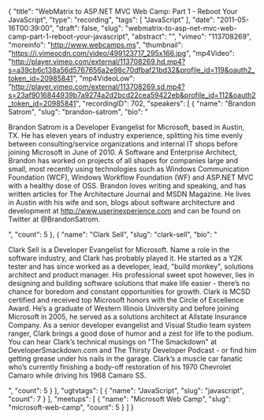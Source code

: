 {
  "title": "WebMatrix to ASP.NET MVC Web Camp: Part 1 - Reboot Your JavaScript",
  "type": "recording",
  "tags": [
    "JavaScript"
  ],
  "date": "2011-05-16T00:39:00",
  "draft": false,
  "slug": "webmatrix-to-asp-net-mvc-web-camp-part-1-reboot-your-javascript",
  "abstract": "",
  "vimeo": "113708269",
  "moreinfo": "http://www.webcamps.ms",
  "thumbnail": "https://i.vimeocdn.com/video/499123717_295x166.jpg",
  "mp4Video": "http://player.vimeo.com/external/113708269.hd.mp4?s=a39cb6c138a56d5767656a2e98c70dfbaf21bd32&profile_id=119&oauth2_token_id=20985841",
  "mp4VideoLow": "http://player.vimeo.com/external/113708269.sd.mp4?s=23af9016844939b7a9274a2d2bcd22cea59422eb&profile_id=112&oauth2_token_id=20985841",
  "recordingID": 702,
  "speakers": [
    {
      "name": "Brandon Satrom",
      "slug": "brandon-satrom",
      "bio": "<p>Brandon Satrom is a Developer Evangelist for Microsoft, based in Austin, TX. He has eleven years of industry experience, splitting his time evenly between consulting/service organizations and internal IT shops before joining Microsoft in June of 2010. A Software and Enterprise Architect, Brandon has worked on projects of all shapes for companies large and small, most recently using technologies such as Windows Communication Foundation (WCF), Windows Workflow Foundation (WF) and ASP.NET MVC with a healthy dose of OSS. Brandon loves writing and speaking, and has written articles for The Architecture Journal and MSDN Magazine. He lives in Austin with his wife and son, blogs about software architecture and development at http://www.userinexperience.com and can be found on Twitter at @BrandonSatrom.</p>",
      "count": 5
    },
    {
      "name": "Clark Sell",
      "slug": "clark-sell",
      "bio": "<p>Clark Sell is a Developer Evangelist for Microsoft. Name a role in the software industry, and Clark has probably played it. He started as a Y2K tester and has since worked as a developer, lead, \"build monkey\", solutions architect and product manager. His professional sweet spot however, lies in designing and building software solutions that make life easier - there&rsquo;s no chance for boredom and constant opportunities for growth. Clark is MCSD certified and received top Microsoft honors with the Circle of Excellence Award. He&rsquo;s a graduate of Western Illinois University and before joining Microsoft in 2005, he served as a solutions architect at Allstate Insurance Company. As a senior developer evangelist and Visual Studio team system ranger, Clark brings a good dose of humor and a zest for life to the podium. You can hear Clark&rsquo;s technical musings on \"The Smackdown\" at DeveloperSmackdown.com and The Thirsty Developer Podcast - or find him getting grease under his nails in the garage. Clark&rsquo;s a muscle car fanatic who&rsquo;s currently finishing a body-off restoration of his 1970 Chevrolet Camaro while driving his 1968 Camaro SS.</p>",
      "count": 5
    }
  ],
  "ugtvtags": [
    {
      "name": "JavaScript",
      "slug": "javascript",
      "count": 7
    }
  ],
  "meetups": [
    {
      "name": "Microsoft Web Camp",
      "slug": "microsoft-web-camp",
      "count": 5
    }
  ]
}